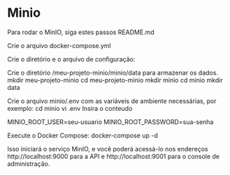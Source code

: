 # Minio
Para rodar o MinIO, siga estes passos README.md


Crie o arquivo docker-compose.yml

Crie o diretório e o arquivo de configuração:

Crie o diretório /meu-projeto-minio/minio/data para armazenar os dados.
mkdir meu-projeto-minio
cd meu-projeto-minio
mkdir minio
cd minio
mkdir data

Crie o arquivo minio/.env com as variáveis de ambiente necessárias, por exemplo:
cd minio
vi .env
Insira o conteudo 

MINIO_ROOT_USER=seu-usuario
MINIO_ROOT_PASSWORD=sua-senha


Execute o Docker Compose:
docker-compose up -d

Isso iniciará o serviço MinIO, e você poderá acessá-lo nos endereços http://localhost:9000 para a API e http://localhost:9001 para o console de administração.

